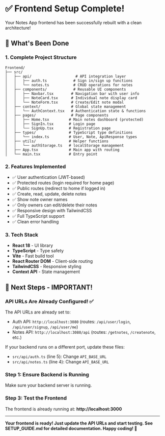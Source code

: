 # ✅ Frontend Setup Complete!

Your Notes App frontend has been successfully rebuilt with a clean architecture!

## 🎉 What's Been Done

### 1. Complete Project Structure
```
Frontend/
├── src/
│   ├── api/                    # API integration layer
│   │   ├── auth.ts            # Sign in/sign up functions
│   │   └── notes.ts           # CRUD operations for notes
│   ├── components/            # Reusable UI components
│   │   ├── Navbar.tsx        # Navigation bar with user info
│   │   ├── NoteCard.tsx      # Individual note display card
│   │   └── NoteForm.tsx      # Create/Edit note modal
│   ├── context/              # Global state management
│   │   └── AuthContext.tsx   # Authentication state & functions
│   ├── pages/                # Page components  
│   │   ├── Home.tsx         # Main notes dashboard (protected)
│   │   ├── SignIn.tsx       # Login page
│   │   └── SignUp.tsx       # Registration page
│   ├── types/               # TypeScript type definitions
│   │   └── index.ts         # User, Note, ApiResponse types
│   ├── utils/               # Helper functions
│   │   └── authStorage.ts   # localStorage management
│   ├── App.tsx              # Main app with routing
│   └── main.tsx             # Entry point
```

### 2. Features Implemented
- ✅ User authentication (JWT-based)
- ✅ Protected routes (login required for home page)
- ✅ Public routes (redirect to home if logged in)
- ✅ Create, read, update, delete notes
- ✅ Show note owner names
- ✅ Only owners can edit/delete their notes
- ✅ Responsive design with TailwindCSS
- ✅ Full TypeScript support
- ✅ Clean error handling

### 3. Tech Stack
- **React 18** - UI library
- **TypeScript** - Type safety
- **Vite** - Fast build tool
- **React Router DOM** - Client-side routing
- **TailwindCSS** - Responsive styling
- **Context API** - State management

## 🚀 Next Steps - IMPORTANT!

### API URLs Are Already Configured! ✅

The API URLs are already set to:
- Auth API: `http://localhost:3080` (routes: `/api/user/login`, `/api/user/signup`, `/api/user/me`)
- Notes API: `http://localhost:3080/api` (routes: `/getnotes`, `/createnote`, etc.)

If your backend runs on a different port, update these files:
- `src/api/auth.ts` (line 5): Change `API_BASE_URL`
- `src/api/notes.ts` (line 4): Change `API_BASE_URL`

### Step 1: Ensure Backend is Running

Make sure your backend server is running.

### Step 3: Test the Frontend

The frontend is already running at: **http://localhost:3000**

---

**Your frontend is ready! Just update the API URLs and start testing. See SETUP_GUIDE.md for detailed documentation. Happy coding! 🚀**
